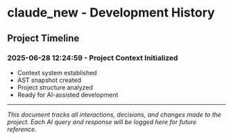 # claude_new - Development History

## Project Timeline

### 2025-06-28 12:24:59 - Project Context Initialized
- Context system established
- AST snapshot created
- Project structure analyzed
- Ready for AI-assisted development

---

*This document tracks all interactions, decisions, and changes made to the project.*
*Each AI query and response will be logged here for future reference.*
